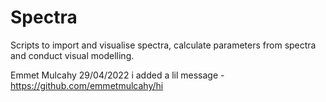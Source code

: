 # Spectra
Scripts to import and visualise spectra, calculate parameters from spectra and conduct visual modelling.

Emmet Mulcahy 29/04/2022 i added a lil message - https://github.com/emmetmulcahy/hi
